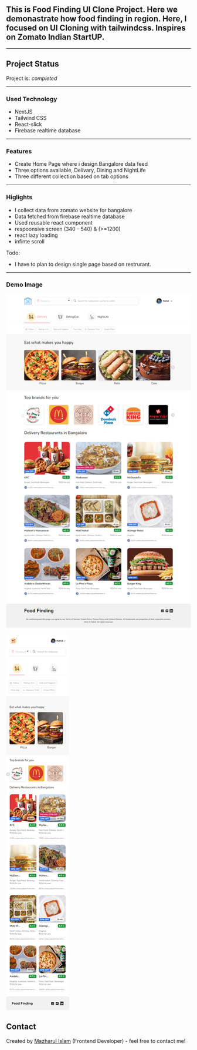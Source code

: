 ## This is Food Finding UI Clone Project. Here we  demonastrate how food finding in region. Here, I focused on UI Cloning with tailwindcss. Inspires on Zomato Indian StartUP.

---

## Project Status

Project is: _completed_

---

### Used Technology
- NextJS
- Tailwind CSS
- React-slick
- Firebase realtime database

---
### Features

- Create Home Page where i design Bangalore data feed 
- Three options available, Delivary, Dining and NightLife
- Three different collection based on tab options

---

### Higlights

- I collect data from zomato website for bangalore
- Data fetched from firebase realtime database
- Used reusable react component
- respoonsive screen (340 - 540) & (>=1200)
- react lazy loading
- infinte scroll

Todo: 
- I have to plan to design single page based on restrurant.

---
### Demo Image
![image info](/public/hom-delivary.png)

![image info](/public/hom-delivary-mbl.png)


## Contact

Created by [Mazharul Islam](https://linkedin.com/in/nahid-islam-1aaa6814b) (Frontend Developer) - feel free to contact me!
